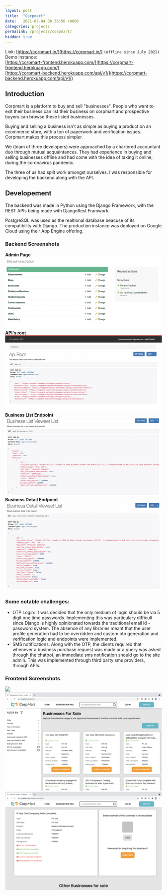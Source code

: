 ```yaml
---
layout: post
title:  "Corpmart"
date:   2021-07-04 08:36:56 +0000
categories: projects
permalink: /projects/corpmart/
hidden: true
---
```

Link: [https://corpmart.in/](https://corpmart.in/) `(offline since July 2021)` <br>
Demo instance:<br>
[https://corpmart-frontend.herokuapp.com/](https://corpmart-frontend.herokuapp.com/)<br>
[https://corpmart-backend.herokuapp.com/api/v1/](https://corpmart-backend.herokuapp.com/api/v1/)
## Introduction
Corpmart is a platform to buy and sell "businesses". People who want to exit their business can list their business on corpmart and prospective buyers can browse these listed businesses.

Buying and selling a business isn't as simple as buying a product on an ecommerce store, with a ton of paperwork and verification issues. Corpmart makes this process simpler.

We (team of three developers) were approached by a chartered accountant duo through mutual acquaintances. They had experience in buying and selling businesses offline and had come with the idea of taking it online, during the coronavirus pandemic.

The three of us had split work amongst ourselves. I was responsible for developing the backend along with the API.

## Developement
The backend was made in Python using the Django Framework, with the REST APIs being made with DjangoRest Framwork.

PostgreSQL was used as the realtional database beacuse of its compatibility with Django. The production instance was deployed on Google Cloud using their App Engine offering.

### Backend Screenshots
**Admin Page**
![](/assets/corpmart-images/corpmart-admin.png) <br>
**API's root**
![](/assets/corpmart-images/corpmart-api-root.png) <br>
**Business List Endpoint**
![](/assets/corpmart-images/corpmart-business-list-api.png) <br>
**Business Detail Endpoint**
![](/assets/corpmart-images/corpmart-business-detail-api.png) <br>


### Some notable challenges:
* OTP Login:
	It was decided that the only medium of login should be via 5 digit one time passwords. Implementing this was particulary difficult since Django is highly opinionated towards the traditional email id - password system. The absence of any libraries meant that the user profile generation had to be overridden and custom otp generation and verification logic and endpoints were implemented.
* SMS notifications:
	Along with the OTP, the clients required that whenever a business purchase request was made or a query was asked through the chatbot, an immediate sms notification should go to the site admin. This was implemented through third party sms providers, through APIs.
	
### Frontend Screenshots
![](/assets/corpmart-images/corpmart-frontend-home.png) <br>
![](/assets/corpmart-images/corpmart-frontend-business-list.png) <br>
![](/assets/corpmart-images/corpmart-business-details.png) <br>